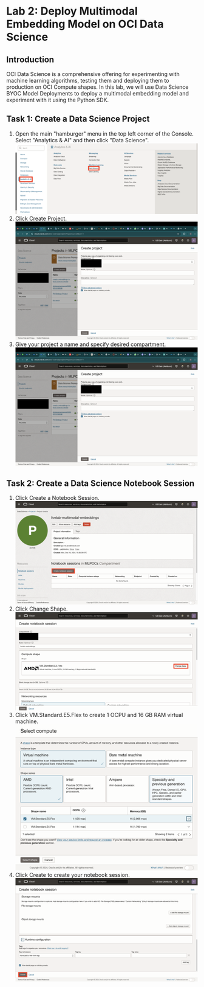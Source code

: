 # Lab 2: Deploy Multimodal Embedding Model on OCI Data Science

## Introduction

OCI Data Science is a comprehensive offering for experimenting with machine learning algorithms, testing them and deploying them to production on OCI Compute shapes. In this lab, we will use Data Science BYOC Model Deployments to deploy a multimodal embedding model and experiment with it using the Python SDK.

## Task 1: Create a Data Science Project

1. Open the main "hamburger" menu in the top left corner of the Console. Select "Analytics & AI" and then click "Data Science".    
![Opening main OCI menu](images/oci-main-menu.png)
2. Click Create Project.
![Create Project](images/create-project.png)
3. Give your project a name and specify desired compartment.
![Project Details](images/project-details.png)


## Task 2: Create a Data Science Notebook Session
1. Click Create a Notebook Session.
![Create Notebook Session](images/create-notebook-session.png)
2. Click Change Shape.
![Change Shape](images/change-shape.png)
3. Click VM.Standard.E5.Flex to create 1 OCPU and 16 GB RAM virtual machine.
![Compute details](images/compute-details.png)
4. Click Create to create your notebook session.
![Create notebook](images/create-notebook.png)


